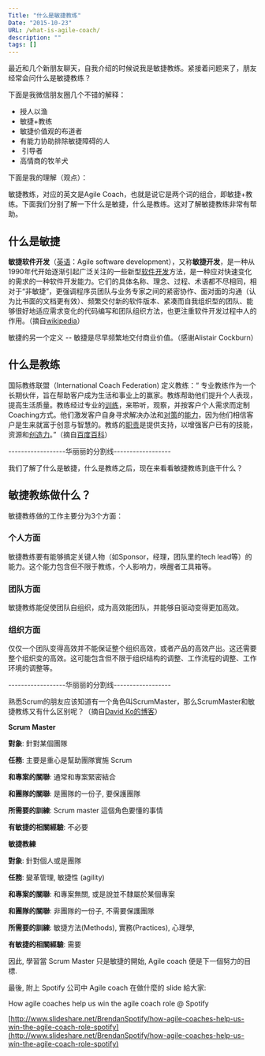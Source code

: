 ```yaml
---
Title: "什么是敏捷教练"
Date: "2015-10-23"
URL: /what-is-agile-coach/
description: ""
tags: []
---
```


最近和几个新朋友聊天，自我介绍的时候说我是敏捷教练。紧接着问题来了，朋友经常会问什么是敏捷教练？

下面是我微信朋友圈几个不错的解释：

- 授人以渔
- 敏捷+教练
- 敏捷价值观的布道者
- 有能力协助排除敏捷障碍的人
-  引导者
- 高情商的牧羊犬

下面是我的理解（观点）：

敏捷教练，对应的英文是Agile Coach，也就是说它是两个词的组合，即敏捷+教练。下面我们分别了解一下什么是敏捷，什么是教练。这对了解敏捷教练非常有帮助。

## 什么是敏捷

**敏捷软件开发**（[英语](https://zh.wikipedia.org/wiki/%E8%8B%B1%E8%AF%AD "英语")：Agile software development），又称**敏捷开发**，是一种从1990年代开始逐渐引起广泛关注的一些新型[软件开发](https://zh.wikipedia.org/wiki/%E8%BD%AF%E4%BB%B6%E5%BC%80%E5%8F%91 "软件开发")方法，是一种应对快速变化的需求的一种软件开发能力。它们的具体名称、理念、过程、术语都不尽相同，相对于“非敏捷”，更强调程序员团队与业务专家之间的紧密协作、面对面的沟通（认为比书面的文档更有效）、频繁交付新的软件版本、紧凑而自我组织型的团队、能够很好地适应需求变化的代码编写和团队组织方法，也更注重软件开发过程中人的作用。（摘自[wikipedia](https://zh.wikipedia.org/wiki/%E6%95%8F%E6%8D%B7%E8%BD%AF%E4%BB%B6%E5%BC%80%E5%8F%91)）

敏捷的另一个定义 -- 敏捷是尽早频繁地交付商业价值。（感谢Alistair Cockburn）

## 什么是教练

国际教练联盟（International Coach Federation) 定义教练：“ 专业教练作为一个长期伙伴，旨在帮助客户成为生活和事业上的赢家。教练帮助他们提升个人表现，提高生活质量。教练经过专业的[训练](http://baike.baidu.com/subview/863276/11138814.htm)，来聆听，观察，并按客户个人需求而定制Coaching方式。他们激发客户自身寻求解决办法和[对策](http://baike.baidu.com/view/204812.htm)的[能力](http://baike.baidu.com/subview/41286/8049822.htm)，因为他们相信客户是生来就富于创意与智慧的。教练的[职责](http://baike.baidu.com/view/66458.htm)是提供支持，以增强客户已有的技能，资源和[创造力](http://baike.baidu.com/subview/115802/5077896.htm)。”（摘自[百度百科](http://baike.baidu.com/item/%E6%95%99%E7%BB%83/5462026)）

\------------------华丽丽的分割线------------------

我们了解了什么是敏捷，什么是教练之后，现在来看看敏捷教练到底干什么？

## 敏捷教练做什么？

敏捷教练做的工作主要分为3个方面：

### 个人方面

敏捷教练要有能够搞定关键人物（如Sponsor，经理，团队里的tech lead等）的能力。这个能力包含但不限于教练，个人影响力，唤醒者工具箱等。

### 团队方面

敏捷教练能促使团队自组织，成为高效能团队，并能够自驱动变得更加高效。

### 组织方面

仅仅一个团队变得高效并不能保证整个组织高效，或者产品的高效产出。这还需要整个组织变的高效。这可能包含但不限于组织结构的调整、工作流程的调整、工作环境的调整等。

\------------------华丽丽的分割线------------------

熟悉Scrum的朋友应该知道有一个角色叫ScrumMaster，那么ScrumMaster和敏捷教练又有什么区别呢？（摘自[David Ko的博客](http://kojenchieh.pixnet.net/blog/post/423373439-%E6%95%8F%E6%8D%B7%E6%95%99%E7%B7%B4%E5%92%8C-scrum-master-%E6%9C%89%E4%BB%80%E9%BA%BC%E4%B8%8D%E5%90%8C%3F)）

**Scrum Master**

**對象**: 針對某個團隊

**任務**: 主要是重心是幫助團隊實施 Scrum

**和專案的關聯**: 通常和專案緊密結合

**和團隊的關聯**: 是團隊的一份子, 要保護團隊

**所需要的訓練**: Scrum master 這個角色要懂的事情

**有敏捷的相關經驗**: 不必要

**敏捷教練**

**對象**: 針對個人或是團隊

**任務**: 變革管理, 敏捷性 (agility)

**和專案的關聯**: 和專案無關, 或是說並不隸屬於某個專案

**和團隊的關聯**: 非團隊的一份子, 不需要保護團隊

**所需要的訓練**: 敏捷方法(Methods), 實務(Practices), 心理學,

**有敏捷的相關經驗**: 需要

因此, 學習當 Scrum Master 只是敏捷的開始, Agile coach 便是下一個努力的目標.

最後, 附上 Spotify 公司中 Agile coach 在做什麼的 slide 給大家:

How agile coaches help us win the agile coach role @ Spotify

[http://www.slideshare.net/BrendanSpotify/how-agile-coaches-help-us-win-the-agile-coach-role-spotify](http://www.slideshare.net/BrendanSpotify/how-agile-coaches-help-us-win-the-agile-coach-role-spotify)
